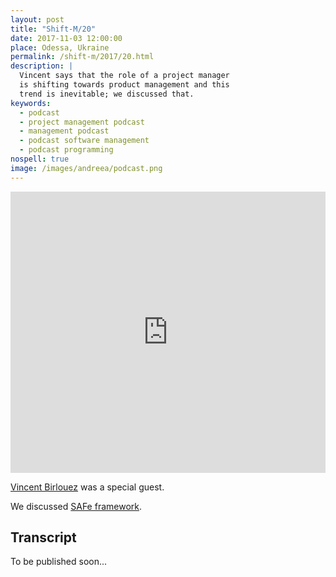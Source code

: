 ```yaml
---
layout: post
title: "Shift-M/20"
date: 2017-11-03 12:00:00
place: Odessa, Ukraine
permalink: /shift-m/2017/20.html
description: |
  Vincent says that the role of a project manager
  is shifting towards product management and this
  trend is inevitable; we discussed that.
keywords:
  - podcast
  - project management podcast
  - management podcast
  - podcast software management
  - podcast programming
nospell: true
image: /images/andreea/podcast.png
---
```


<iframe width="100%" height="450" scrolling="no" frameborder="no" src="https://w.soundcloud.com/player/?url=https%3A//api.soundcloud.com/tracks/350690956%3Fsecret_token%3Ds-MOh8L&amp;color=%23ff5500&amp;auto_play=false&amp;hide_related=false&amp;show_comments=true&amp;show_user=true&amp;show_reposts=false&amp;show_teaser=true&amp;visual=true"></iframe>

[Vincent Birlouez](https://www.linkedin.com/in/vincentbirlouez/)
was a special guest.

We discussed [SAFe framework](https://www.scaledagileframework.com/).

## Transcript

To be published soon...
